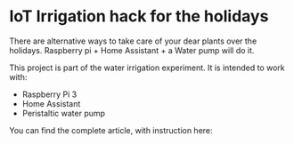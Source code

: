 # IoT Irrigation hack for the holidays
There are alternative ways to take care of your dear plants over the holidays. Raspberry pi + Home Assistant + a Water pump will do it.

This project is part of the water irrigation experiment. 
It is intended to work with: 
* Raspberry Pi 3
* Home Assistant
* Peristaltic water pump

You can find the complete article, with instruction here: 
